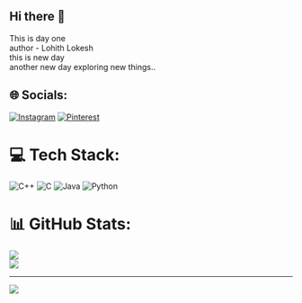 ## Hi there 👋
This is day one 
<br>
author - Lohith Lokesh
<br>
this is new day
<br>
another new day exploring new things..




## 🌐 Socials:
[![Instagram](https://img.shields.io/badge/Instagram-%23E4405F.svg?logo=Instagram&logoColor=white)](https://instagram.com/__lohith_1024) 
[![Pinterest](https://img.shields.io/badge/Pinterest-%23E60023.svg?logo=Pinterest&logoColor=white)](https://pinterest.com/lohith1024) 

# 💻 Tech Stack:
![C++](https://img.shields.io/badge/c++-%2300599C.svg?style=for-the-badge&logo=c%2B%2B&logoColor=white) ![C](https://img.shields.io/badge/c-%2300599C.svg?style=for-the-badge&logo=c&logoColor=white) ![Java](https://img.shields.io/badge/java-%23ED8B00.svg?style=for-the-badge&logo=openjdk&logoColor=white) ![Python](https://img.shields.io/badge/python-3670A0?style=for-the-badge&logo=python&logoColor=ffdd54)
# 📊 GitHub Stats:

![](https://github-readme-streak-stats.herokuapp.com/?user=lohithh1024&theme=dark&hide_border=false)<br/>
![](https://github-readme-stats.vercel.app/api/top-langs/?username=lohithh1024&theme=dark&hide_border=false&include_all_commits=false&count_private=false&layout=compact)

---
[![](https://visitcount.itsvg.in/api?id=lohithh1024&label=Profile%20Views&icon=7&pretty=true)](https://visitcount.itsvg.in)

<!-- Proudly created with GPRM ( https://gprm.itsvg.in ) -->


